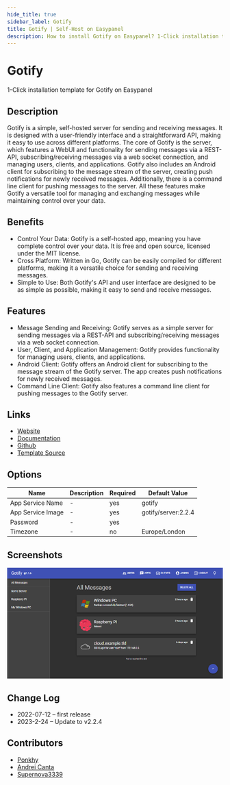 ```yaml
---
hide_title: true
sidebar_label: Gotify
title: Gotify | Self-Host on Easypanel
description: How to install Gotify on Easypanel? 1-Click installation template for Gotify on Easypanel
---
```


<!-- generated -->

# Gotify

1-Click installation template for Gotify on Easypanel

## Description

Gotify is a simple, self-hosted server for sending and receiving messages. It is designed with a user-friendly interface and a straightforward API, making it easy to use across different platforms. The core of Gotify is the server, which features a WebUI and functionality for sending messages via a REST-API, subscribing/receiving messages via a web socket connection, and managing users, clients, and applications. Gotify also includes an Android client for subscribing to the message stream of the server, creating push notifications for newly received messages. Additionally, there is a command line client for pushing messages to the server. All these features make Gotify a versatile tool for managing and exchanging messages while maintaining control over your data.

## Benefits

- Control Your Data: Gotify is a self-hosted app, meaning you have complete control over your data. It is free and open source, licensed under the MIT license.
- Cross Platform: Written in Go, Gotify can be easily compiled for different platforms, making it a versatile choice for sending and receiving messages.
- Simple to Use: Both Gotify's API and user interface are designed to be as simple as possible, making it easy to send and receive messages.

## Features

- Message Sending and Receiving: Gotify serves as a simple server for sending messages via a REST-API and subscribing/receiving messages via a web socket connection.
- User, Client, and Application Management: Gotify provides functionality for managing users, clients, and applications.
- Android Client: Gotify offers an Android client for subscribing to the message stream of the Gotify server. The app creates push notifications for newly received messages.
- Command Line Client: Gotify also features a command line client for pushing messages to the Gotify server.

## Links

- [Website](https://gotify.net/)
- [Documentation](https://gotify.net/docs/)
- [Github](https://github.com/gotify)
- [Template Source](https://github.com/easypanel-io/templates/tree/main/templates/gotify)

## Options

Name | Description | Required | Default Value
-|-|-|-
App Service Name | - | yes | gotify
App Service Image | - | yes | gotify/server:2.2.4
Password | - | yes | 
Timezone | - | no | Europe/London

## Screenshots

![Gotify Screenshot](./assets/screenshot.png)

## Change Log

- 2022-07-12 – first release
- 2023-2-24 – Update to v2.2.4

## Contributors

- [Ponkhy](https://github.com/Ponkhy)
- [Andrei Canta](https://github.com/deiucanta)
- [Supernova3339](https://github.com/supernova3339)
